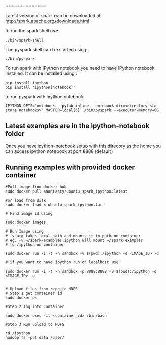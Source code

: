 
==============

Latest version of spark can be downloaded at http://spark.apache.org/downloads.html

to run the spark shell use:

```
./bin/spark-shell
```


The pyspark shell can be started using:

```
./bin/pyspark
```

To run spark with IPython notebook you need to have IPython notebook installed.
It can be installed using :

```
pip install ipython
pip install 'ipython[notebook]'
```

to run pyspark with ipython notebook:

```
IPYTHON_OPTS="notebook --pylab inline --notebook-dir=<directory sto store notebooks>" MASTER=local[6] ./bin/pyspark --executor-memory=6G
```

## Latest examples are in the ipython-notebook folder

Once you have ipython-notebook setup with this direcory as the home
you can access ipython notebook at port 8888 (default)

## Running examples with provided docker container

```
#Pull image from docker hub
sudo docker pull anantasty/ubuntu_spark_ipython:latest

#or load from disk
sudo docker load < ubuntu_spark_ipython.tar

# Find image id using 

sudo docker images

# Run Image using
# -v arg takes local path and mounts it to path on container
# eg. -v ~/spark-examples:ipython will mount ~/spark-examples
# to /ipython on container

sudo docker run -i -t -h sandbox -v $(pwd):/ipython -d <IMAGE_ID> -d

# if you want to have ipython run on localhost use

sudo docker run -i -t -h sandbox -p 8888:8888 -v $(pwd):/ipython -d <IMAGE_ID> -d


# Upload files from repo to HDFS
# Step 1 get container id
sudo docker ps

#Step 2 log into container

sudo docker exec -it <container_id> /bin/bash

#Step 3 Run upload to HDFS

cd /ipython
hadoop fs -put data /user/

```
